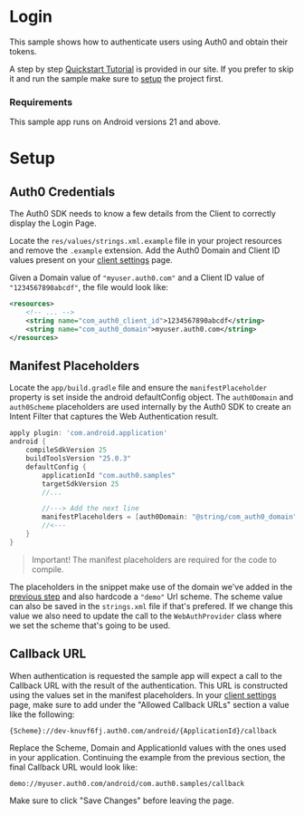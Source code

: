 # Login

This sample shows how to authenticate users using Auth0 and obtain their tokens. 

A step by step [Quickstart Tutorial](https://auth0.com/docs/quickstart/native/android/00-login) is provided in our site. If you prefer to skip it and run the sample make sure to [setup](#setup) the project first.

### Requirements

This sample app runs on Android versions 21 and above.

# Setup

## Auth0 Credentials

The Auth0 SDK needs to know a few details from the Client to correctly display the Login Page. 

Locate the `res/values/strings.xml.example` file in your project resources and remove the `.example` extension. Add the Auth0 Domain and Client ID values present on your [client settings](https://manage.auth0.com/#/clients) page.

Given a Domain value of `"myuser.auth0.com"` and a Client ID value of `"1234567890abcdf"`, the file would look like:

```xml
<resources>
    <!-- ... -->
    <string name="com_auth0_client_id">1234567890abcdf</string>
    <string name="com_auth0_domain">myuser.auth0.com</string>
</resources>
```

## Manifest Placeholders

Locate the `app/build.gradle` file and ensure the `manifestPlaceholder` property is set inside the android defaultConfig object. The `auth0Domain` and `auth0Scheme` placeholders are used internally by the Auth0 SDK to create an Intent Filter that captures the Web Authentication result. 

```groovy
apply plugin: 'com.android.application'
android {
    compileSdkVersion 25
    buildToolsVersion "25.0.3"
    defaultConfig {
        applicationId "com.auth0.samples"
        targetSdkVersion 25
        //...

        //---> Add the next line
        manifestPlaceholders = [auth0Domain: "@string/com_auth0_domain", auth0Scheme: "demo"]
        //<---
    }
}
```

> Important! The manifest placeholders are required for the code to compile.

The placeholders in the snippet make use of the domain we've added in the [previous step](#auth0-credentials) and also hardcode a `"demo"` Url scheme. The scheme value can also be saved in the `strings.xml` file if that's prefered. If we change this value we also need to update the call to the `WebAuthProvider` class where we set the scheme that's going to be used.


## Callback URL

When authentication is requested the sample app will expect a call to the Callback URL with the result of the authentication. This URL is constructed using the values set in the manifest placeholders. In your [client settings](https://manage.auth0.com/#/clients) page, make sure to add under the "Allowed Callback URLs" section a value like the following:

```
{Scheme}://dev-knuvf6fj.auth0.com/android/{ApplicationId}/callback
```

Replace the Scheme, Domain and ApplicationId values with the ones used in your application. Continuing the example from the previous section, the final Callback URL would look like:

```
demo://myuser.auth0.com/android/com.auth0.samples/callback
```

Make sure to click "Save Changes" before leaving the page.